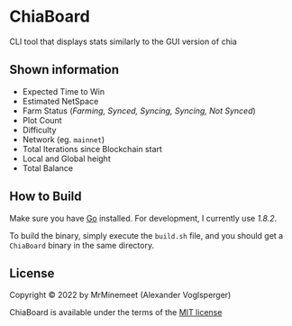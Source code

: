 # ChiaBoard
CLI tool that displays stats similarly to the GUI version of chia


## Shown information
* Expected Time to Win
* Estimated NetSpace
* Farm Status (*Farming, Synced, Syncing, Syncing, Not Synced*)
* Plot Count
* Difficulty
* Network (eg. `mainnet`)
* Total Iterations since Blockchain start
* Local and Global height
* Total Balance

## How to Build
Make sure you have [Go](https://go.dev/) installed.
For development, I currently use *1.8.2*.

To build the binary, simply execute the `build.sh` file, and you should get a `ChiaBoard` binary in the same directory.



## License
Copyright © 2022 by MrMinemeet (Alexander Voglsperger)

ChiaBoard is available under the terms of the [MIT license](./LICENSE)
